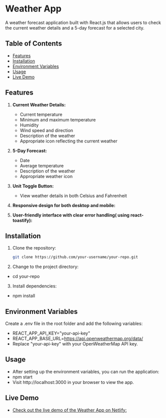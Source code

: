 # Weather App

A weather forecast application built with React.js that allows users to check the current weather details and a 5-day forecast for a selected city.

## Table of Contents

- [Features](#features)
- [Installation](#installation)
- [Environment Variables](#environment-variables)
- [Usage](#usage)
- [Live Demo](#live-demo)

## Features

1. **Current Weather Details:**
   - Current temperature
   - Minimum and maximum temperature
   - Humidity
   - Wind speed and direction
   - Description of the weather
   - Appropriate icon reflecting the current weather

2. **5-Day Forecast:**
   - Date
   - Average temperature
   - Description of the weather
   - Appropriate weather icon

3. **Unit Toggle Button:**
   - View weather details in both Celsius and Fahrenheit
    
4. **Responsive design for both desktop and mobile:**
 
5. **User-friendly interface with clear error handling( using react-toastify):**


## Installation

1. Clone the repository:

   ```bash
   git clone https://github.com/your-username/your-repo.git
   
2. Change to the project directory:
 - cd your-repo
3. Install dependencies:
 - npm install
   
## Environment Variables
Create a .env file in the root folder and add the following variables:
- REACT_APP_API_KEY="your-api-key"
- REACT_APP_BASE_URL=https://api.openweathermap.org/data/
- Replace "your-api-key" with your OpenWeatherMap API key.

## Usage
- After setting up the environment variables, you can run the application:
- npm start
- Visit http://localhost:3000 in your browser to view the app.

## Live Demo
- [Check out the live demo of the Weather App on Netlify:]( harsh-yadav-weather-forecast.netlify.app)


